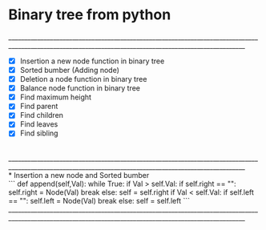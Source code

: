 # Binary tree from python

________________________________________________________________________________________________________________________________________________________ <br />
- [x] Insertion a new node function in binary tree
- [x] Sorted bumber (Adding node)
- [x] Deletion a node function in binary tree
- [x] Balance node function in binary tree 
- [x] Find maximum height
- [x] Find parent
- [x] Find children
- [x] Find leaves
- [x] Find sibling
<br />
________________________________________________________________________________________________________________________________________________________ <br />
* Insertion a new node and Sorted bumber <br />
```
def append(self,Val):
        while True:
            if Val > self.Val:
                if self.right == "":
                    self.right = Node(Val)
                    break
                else:
                    self = self.right
            if Val < self.Val:
                if self.left  == "":
                    self.left = Node(Val)
                    break
                else:
                    self = self.left
```
<br />
________________________________________________________________________________________________________________________________________________________ <br />

